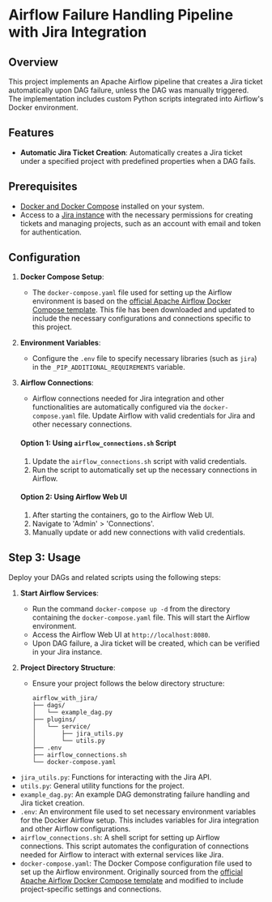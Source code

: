 # Airflow Failure Handling Pipeline with Jira Integration

## Overview
This project implements an Apache Airflow pipeline that creates a Jira ticket automatically upon DAG failure, unless the DAG was manually triggered. The implementation includes custom Python scripts integrated into Airflow's Docker environment.

## Features
- **Automatic Jira Ticket Creation**: Automatically creates a Jira ticket under a specified project with predefined properties when a DAG fails.

## Prerequisites
- [Docker and Docker Compose](https://www.docker.com/get-started) installed on your system.
- Access to a [Jira instance](https://www.atlassian.com/software/jira) with the necessary permissions for creating tickets and managing projects, such as an account with email and token for authentication.

## Configuration
1. **Docker Compose Setup**:
   - The `docker-compose.yaml` file used for setting up the Airflow environment is based on the [official Apache Airflow Docker Compose template](https://airflow.apache.org/docs/apache-airflow/2.7.3/docker-compose.yaml). This file has been downloaded and updated to include the necessary configurations and connections specific to this project.

2. **Environment Variables**:
   - Configure the `.env` file to specify necessary libraries (such as `jira`) in the `_PIP_ADDITIONAL_REQUIREMENTS` variable.

3. **Airflow Connections**:
   - Airflow connections needed for Jira integration and other functionalities are automatically configured via the `docker-compose.yaml` file.
   Update Airflow with valid credentials for Jira and other necessary connections.

   #### Option 1: Using `airflow_connections.sh` Script
   1. Update the `airflow_connections.sh` script with valid credentials.
   2. Run the script to automatically set up the necessary connections in Airflow.
   
   #### Option 2: Using Airflow Web UI
   1. After starting the containers, go to the Airflow Web UI.
   2. Navigate to 'Admin' > 'Connections'.
   3. Manually update or add new connections with valid credentials.

## Step 3: Usage

Deploy your DAGs and related scripts using the following steps:

1. **Start Airflow Services**:
   - Run the command `docker-compose up -d` from the directory containing the `docker-compose.yaml` file. This will start the Airflow environment.
   - Access the Airflow Web UI at `http://localhost:8080`.
   - Upon DAG failure, a Jira ticket will be created, which can be verified in your Jira instance.

2. **Project Directory Structure**:
   - Ensure your project follows the below directory structure:
     ```
     airflow_with_jira/
     ├── dags/
     │   └── example_dag.py
     ├── plugins/
     │   └── service/
     │       ├── jira_utils.py
     │       └── utils.py
     ├── .env
     ├── airflow_connections.sh
     └── docker-compose.yaml
     ```
- `jira_utils.py`: Functions for interacting with the Jira API.
- `utils.py`: General utility functions for the project.
- `example_dag.py`: An example DAG demonstrating failure handling and Jira ticket creation.
- `.env`: An environment file used to set necessary environment variables for the Docker Airflow setup. This includes variables for Jira integration and other Airflow configurations.
- `airflow_connections.sh`: A shell script for setting up Airflow connections. This script automates the configuration of connections needed for Airflow to interact with external services like Jira.
- `docker-compose.yaml`: The Docker Compose configuration file used to set up the Airflow environment. Originally sourced from the [official Apache Airflow Docker Compose template](https://airflow.apache.org/docs/apache-airflow/2.7.3/docker-compose.yaml) and modified to include project-specific settings and connections.
